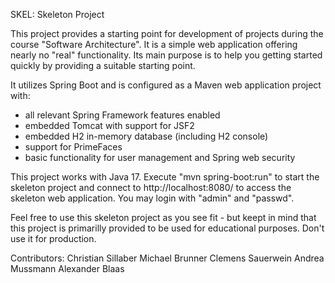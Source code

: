 SKEL: Skeleton Project

This project provides a starting point for development of projects during the
course "Software Architecture". It is a simple web application offering nearly 
no "real" functionality. Its main purpose is to help you getting started quickly 
by providing a suitable starting point.

It utilizes Spring Boot and is configured as a Maven web application project with:
 - all relevant Spring Framework features enabled
 - embedded Tomcat with support for JSF2
 - embedded H2 in-memory database (including H2 console)
 - support for PrimeFaces
 - basic functionality for user management and Spring web security

This project works with Java 17.
Execute  "mvn spring-boot:run" to start the skeleton project and connect to
http://localhost:8080/ to access the skeleton web application. You may login
with "admin" and "passwd".

Feel free to use this skeleton project as you see fit - but keept in mind that
this project is primarilly provided to be used for educational purposes. Don't
use it for production.


Contributors:
Christian Sillaber
Michael Brunner
Clemens Sauerwein
Andrea Mussmann
Alexander Blaas
